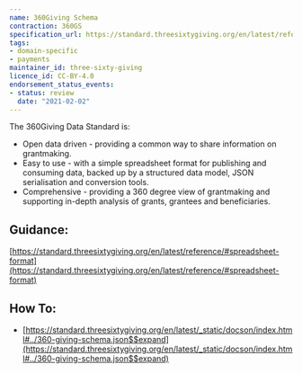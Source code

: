 ```yaml
---
name: 360Giving Schema
contraction: 360GS
specification_url: https://standard.threesixtygiving.org/en/latest/reference/#spreadsheet-format
tags:
- domain-specific
- payments
maintainer_id: three-sixty-giving
licence_id: CC-BY-4.0
endorsement_status_events:
- status: review
  date: "2021-02-02"
---
```




The 360Giving Data Standard is:

 - Open data driven - providing a common way to share information on grantmaking.
 - Easy to use - with a simple spreadsheet format for publishing and consuming data, backed up by a structured data model, JSON serialisation and conversion tools.
 - Comprehensive - providing a 360 degree view of grantmaking and supporting in-depth analysis of grants, grantees and beneficiaries.
 

## Guidance:

[https://standard.threesixtygiving.org/en/latest/reference/#spreadsheet-format](https://standard.threesixtygiving.org/en/latest/reference/#spreadsheet-format)

## How To:
 - [https://standard.threesixtygiving.org/en/latest/_static/docson/index.html#../360-giving-schema.json$$expand](https://standard.threesixtygiving.org/en/latest/_static/docson/index.html#../360-giving-schema.json$$expand)
